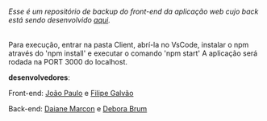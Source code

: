 ###### Esse é um repositório de backup do front-end da aplicação web cujo back está sendo desenvolvido [aqui](https://github.com/ddaiane/Backend_squad5_FCamara).



Para execução, entrar na pasta Client, abrí-la no VsCode, instalar o npm através do 'npm install' e executar o comando 'npm start'
A aplicação será rodada na PORT 3000 do localhost.

**desenvolvedores**: 

Front-end: [João Paulo](https://github.com/Jotapas) e [Filipe Galvão](https://github.com/g-filipe)

Back-end: [Daiane Marcon](https://github.com/ddaiane) e [Debora Brum](https://github.com/DeboraBrum)
